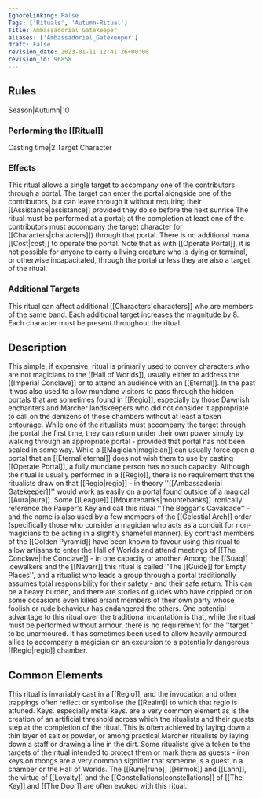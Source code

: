 ```yaml
---
IgnoreLinking: False
Tags: ['Rituals', 'Autumn-Ritual']
Title: Ambassadorial Gatekeeper
aliases: ['Ambassadorial_Gatekeeper']
draft: False
revision_date: 2023-01-11 12:41:26+00:00
revision_id: 96858
---
```


## Rules
Season|Autumn|10
### Performing the [[Ritual]]
Casting time|2 Target Character
### Effects
This ritual allows a single target to accompany one of the contributors through a portal. The target can enter the portal alongside one of the contributors, but can leave through it without requiring their [[Assistance|assistance]] provided they do so before the next sunrise
The ritual must be performed at a portal; at the completion at least one of the contributors must accompany the target character (or [[Characters|characters]]) through that portal. There is no additional mana [[Cost|cost]] to operate the portal.
Note that as with [[Operate Portal]], it is not possible for anyone to carry a living creature who is dying or terminal, or otherwise incapacitated, through the portal unless they are also a target of the ritual.
### Additional Targets
This ritual can affect additional [[Characters|characters]] who are members of the same band. Each additional target increases the magnitude by 8. Each character must be present throughout the ritual.
## Description
This simple, if expensive, ritual is primarily used to convey characters who are not magicians to the [[Hall of Worlds]], usually either to address the [[Imperial Conclave]] or to attend an audience with an [[Eternal]]. In the past it was also used to allow mundane visitors to pass through the hidden portals that are sometimes found in [[Regio]], especially by those Dawnish enchanters and Marcher landskeepers who did not consider it appropriate to call on the denizens of those chambers without at least a token entourage. 
While one of the ritualists must accompany the target through the portal the first time, they can return under their own power simply by walking through an appropriate portal - provided that portal has not been sealed in some way. While a [[Magician|magician]] can usually force open a portal that an [[Eternal|eternal]] does not wish them to use by casting [[Operate Portal]], a fully mundane person has no such capacity.
Although the ritual is usually performed in a [[Regio]], there is no requirement that the ritualists draw on that [[Regio|regio]] - in theory ''[[Ambassadorial Gatekeeper]]'' would work as easily on a portal found outside of a magical [[Aura|aura]].
Some [[League]] [[Mountebanks|mountebanks]] ironically reference the Pauper's Key and call this ritual ''The Beggar's Cavalcade'' - and the name is also used by a few members of the [[Celestial Arch]] order (specifically those who consider a magician who acts as a conduit for non-magicians to be acting in a slightly shameful manner). By contrast members of the [[Golden Pyramid]] have been known to favour using this ritual to allow artisans to enter the Hall of Worlds and attend meetings of [[The Conclave|the Conclave]] - in one capacity or another. Among the [[Suaq]] icewalkers and the [[Navarr]] this ritual is called ''The [[Guide]] for Empty Places'', and a ritualist who leads a group through a portal traditionally assumes total responsibility for their safety - and their safe return. This can be a heavy burden, and there are stories of guides who have crippled or on some occasions even killed errant members of their own party whose foolish or rude behaviour has endangered the others.
One potential advantage to this ritual over the traditional incantation is that, while the ritual must be performed without armour, there is no requirement for the ''target'' to be unarmoured. It has sometimes been used to allow heavily armoured allies to accompany a magician on an excursion to a potentially dangerous [[Regio|regio]] chamber.
## Common Elements
This ritual is invariably cast in a [[Regio]], and the invocation and other trappings often reflect or symbolise the [[Realm]] to which that regio is attuned. Keys. especially metal keys. are a very common element as is the creation of an artificial threshold across which the ritualists and their guests step at the completion of the ritual. This is often achieved by laying down a thin layer of salt or powder, or among practical Marcher ritualists by laying down a staff or drawing a line in the dirt. 
Some ritualists give a token to the targets of the ritual intended to protect them or mark them as guests - iron keys on thongs are a very common signifier that someone is a guest in a chamber or the Hall of Worlds. The [[Rune|rune]] [[Hirmok]] and [[Lann]], the virtue of [[Loyalty]] and the [[Constellations|constellations]] of [[The Key]] and [[The Door]] are often evoked with this ritual.